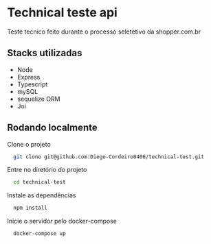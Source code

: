 
# Technical teste api

Teste tecnico feito durante o processo seletetivo da shopper.com.br


## Stacks utilizadas

- Node
- Express
- Typescript
- mySQL
- sequelize ORM
- Joi


## Rodando localmente

Clone o projeto

```bash
  git clone git@github.com:Diego-Cordeiro0406/technical-test.git
```

Entre no diretório do projeto

```bash
  cd technical-test
```

Instale as dependências

```bash
  npm install
```

Inicie o servidor pelo docker-compose

```bash
  docker-compose up
```

